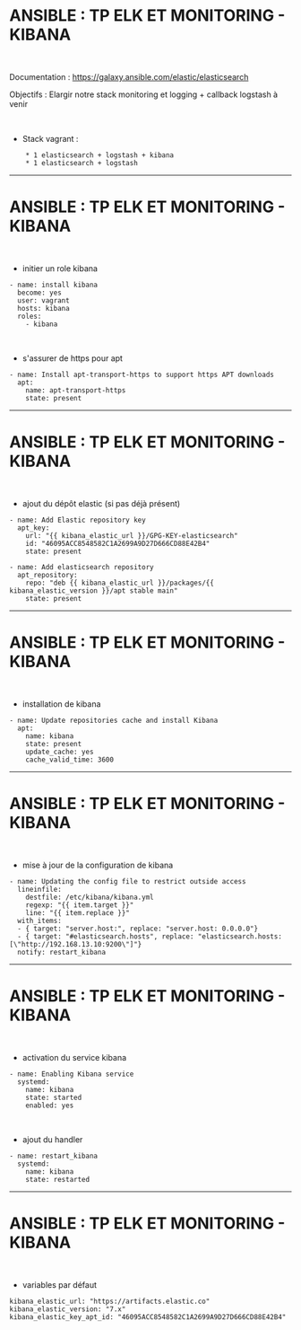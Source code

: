 

# ANSIBLE : TP ELK ET MONITORING - KIBANA

<br>

Documentation : https://galaxy.ansible.com/elastic/elasticsearch

Objectifs : Elargir notre stack monitoring et logging + callback logstash à venir


<br>

* Stack vagrant :

```
	* 1 elasticsearch + logstash + kibana
	* 1 elasticsearch + logstash
```

---------------------------------------------------------------------------------

# ANSIBLE : TP ELK ET MONITORING - KIBANA

<br>

* initier un role kibana

```
- name: install kibana
  become: yes
  user: vagrant
  hosts: kibana
  roles:
    - kibana
```

<br>

* s'assurer de https pour apt

```
- name: Install apt-transport-https to support https APT downloads
  apt:
    name: apt-transport-https
    state: present
```

---------------------------------------------------------------------------------

# ANSIBLE : TP ELK ET MONITORING - KIBANA

<br>

* ajout du dépôt elastic (si pas déjà présent)

```
- name: Add Elastic repository key
  apt_key:
    url: "{{ kibana_elastic_url }}/GPG-KEY-elasticsearch"
    id: "46095ACC8548582C1A2699A9D27D666CD88E42B4"
    state: present

- name: Add elasticsearch repository
  apt_repository:
    repo: "deb {{ kibana_elastic_url }}/packages/{{ kibana_elastic_version }}/apt stable main"
    state: present
```

---------------------------------------------------------------------------------

# ANSIBLE : TP ELK ET MONITORING - KIBANA

<br>

* installation de kibana

```
- name: Update repositories cache and install Kibana
  apt:
    name: kibana
    state: present
    update_cache: yes
    cache_valid_time: 3600
```

---------------------------------------------------------------------------------

# ANSIBLE : TP ELK ET MONITORING - KIBANA

<br>

* mise à jour de la configuration de kibana

```
- name: Updating the config file to restrict outside access
  lineinfile:
    destfile: /etc/kibana/kibana.yml
    regexp: "{{ item.target }}"
    line: "{{ item.replace }}"
  with_items:
  - { target: "server.host:", replace: "server.host: 0.0.0.0"}
  - { target: "#elasticsearch.hosts", replace: "elasticsearch.hosts: [\"http://192.168.13.10:9200\"]"}
  notify: restart_kibana
```

---------------------------------------------------------------------------------

# ANSIBLE : TP ELK ET MONITORING - KIBANA

<br>

* activation du service kibana

```
- name: Enabling Kibana service
  systemd:
    name: kibana
    state: started
    enabled: yes
```

<br>

* ajout du handler

```
- name: restart_kibana
  systemd:
    name: kibana
    state: restarted
```

---------------------------------------------------------------------------------

# ANSIBLE : TP ELK ET MONITORING - KIBANA

<br>

* variables par défaut

```
kibana_elastic_url: "https://artifacts.elastic.co"
kibana_elastic_version: "7.x"
kibana_elastic_key_apt_id: "46095ACC8548582C1A2699A9D27D666CD88E42B4"
```
